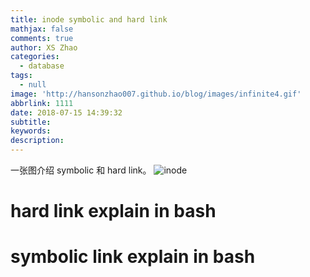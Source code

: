 ```yaml
---
title: inode symbolic and hard link
mathjax: false
comments: true
author: XS Zhao
categories:
  - database
tags:
  - null
image: 'http://hansonzhao007.github.io/blog/images/infinite4.gif'
abbrlink: 1111
date: 2018-07-15 14:39:32
subtitle:
keywords:
description:
---
```


一张图介绍 symbolic 和 hard link。
![inode](1.png)

<!-- more -->
# hard link explain in bash
<script src="https://asciinema.org/a/aBvSNT6fDqNQ3F6Zl631XVU7S.js" id="asciicast-aBvSNT6fDqNQ3F6Zl631XVU7S" async></script>

# symbolic link explain in bash
<script src="https://asciinema.org/a/Zd3vj73pAnRSxXDrtPR5ldKcy.js" id="asciicast-Zd3vj73pAnRSxXDrtPR5ldKcy" async></script>
